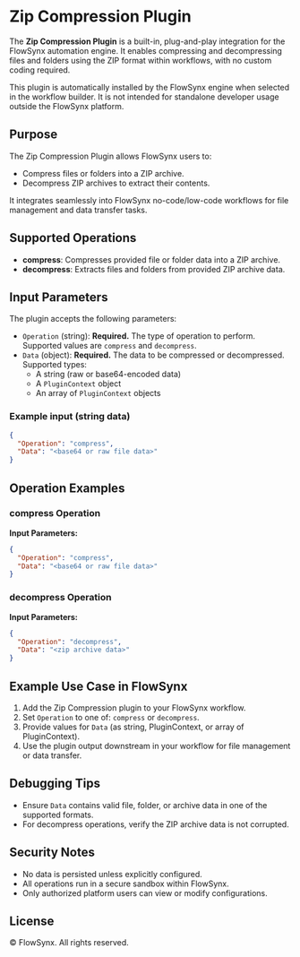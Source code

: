 # Zip Compression Plugin
The **Zip Compression Plugin** is a built-in, plug-and-play integration for the FlowSynx automation engine. It enables compressing and decompressing files and folders using the ZIP format within workflows, with no custom coding required.

This plugin is automatically installed by the FlowSynx engine when selected in the workflow builder. It is not intended for standalone developer usage outside the FlowSynx platform.

## Purpose
The Zip Compression Plugin allows FlowSynx users to:

- Compress files or folders into a ZIP archive.
- Decompress ZIP archives to extract their contents.

It integrates seamlessly into FlowSynx no-code/low-code workflows for file management and data transfer tasks.


## Supported Operations
- **compress**: Compresses provided file or folder data into a ZIP archive.
- **decompress**: Extracts files and folders from provided ZIP archive data.


## Input Parameters
The plugin accepts the following parameters:

- `Operation` (string): **Required.** The type of operation to perform. Supported values are `compress` and `decompress`.
- `Data` (object): **Required.** The data to be compressed or decompressed. Supported types:
  - A string (raw or base64-encoded data)
  - A `PluginContext` object
  - An array of `PluginContext` objects

### Example input (string data)
```json
{
  "Operation": "compress",
  "Data": "<base64 or raw file data>"
}
```

## Operation Examples

### compress Operation
**Input Parameters:**

```json
{
  "Operation": "compress",
  "Data": "<base64 or raw file data>"
}
```

### decompress Operation
**Input Parameters:**

```json
{
  "Operation": "decompress",
  "Data": "<zip archive data>"
}
```

## Example Use Case in FlowSynx
1. Add the Zip Compression plugin to your FlowSynx workflow.
2. Set `Operation` to one of: `compress` or `decompress`.
3. Provide values for `Data` (as string, PluginContext, or array of PluginContext).
4. Use the plugin output downstream in your workflow for file management or data transfer.

## Debugging Tips
- Ensure `Data` contains valid file, folder, or archive data in one of the supported formats.
- For decompress operations, verify the ZIP archive data is not corrupted.

## Security Notes
- No data is persisted unless explicitly configured.
- All operations run in a secure sandbox within FlowSynx.
- Only authorized platform users can view or modify configurations.

## License
© FlowSynx. All rights reserved.